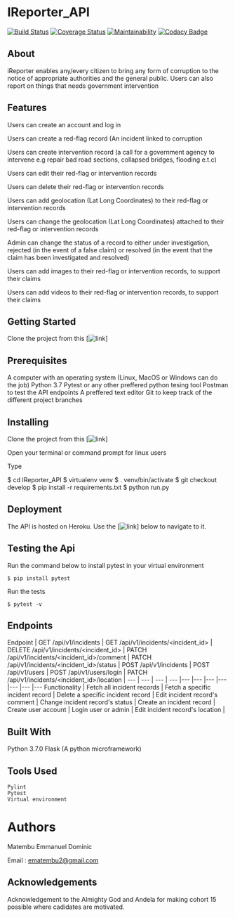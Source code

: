 # IReporter_API

[![Build Status](https://travis-ci.org/ManuelDominic/IReporter_API.svg?branch=develop)](https://travis-ci.org/ManuelDominic/IReporter_API) [![Coverage Status](https://coveralls.io/repos/github/ManuelDominic/IReporter_API/badge.svg?branch=develop)](https://coveralls.io/github/ManuelDominic/IReporter_API?branch=develop) [![Maintainability](https://api.codeclimate.com/v1/badges/b1d60dcdfe7abdbbfdd6/maintainability)](https://codeclimate.com/github/ManuelDominic/IReporter_API/maintainability) [![Codacy Badge](https://api.codacy.com/project/badge/Grade/50263e1fad074ebb8f914be692d1fadc)](https://www.codacy.com/app/ManuelDominic/IReporter_API?utm_source=github.com&amp;utm_medium=referral&amp;utm_content=ManuelDominic/IReporter_API&amp;utm_campaign=Badge_Grade)


## About
iReporter enables any/every citizen to bring any form of corruption to the notice of appropriate authorities and the general public. Users can also report on things that needs government intervention

## Features
Users can create an account and log in

Users can create a red-flag record (An incident linked to corruption

Users can create intervention record (a call for a government agency to intervene e.g repair bad road sections, collapsed bridges, flooding e.t.c)

Users can edit their red-flag or intervention records

Users can delete their red-flag or intervention records

Users can add geolocation (Lat Long Coordinates) to their red-flag or intervention records

Users can change the geolocation (Lat Long Coordinates) attached to their red-flag or intervention records

Admin can change the status of a record to either under investigation, rejected (in the event of a false claim) or resolved (in the event that the claim has been investigated and resolved)

Users can add images to their red-flag or intervention records, to support their claims

Users can add videos to their red-flag or intervention records, to support their claims

## Getting Started
Clone the project from this [![link](https://github.com/ManuelDominic/IReporter_API.git)]

## Prerequisites
A computer with an operating system (Linux, MacOS or Windows can do the job) Python 3.7
Pytest or any other preffered python tesing tool
Postman to test the API endpoints
A preffered text editor
Git to keep track of the different project branches

## Installing
Clone the project from this [![link](https://github.com/ManuelDominic/IReporter_API.git)]

Open your terminal or command prompt for linux users

Type

$ cd IReporter_API
$ virtualenv venv
$ . venv/bin/activate
$ git checkout develop
$ pip install -r requirements.txt
$ python run.py

## Deployment
The API is hosted on Heroku. Use the [![link](https://query-api.herokuapp.com/api/v1/)] below to navigate to it.

## Testing the Api
Run the command below to install pytest in your virtual environment
```
$ pip install pytest
```
Run the tests
```
$ pytest -v
```
## Endpoints
Endpoint | GET /api/v1/incidents | GET /api/v1/incidents/<incident_id> | DELETE /api/v1/incidents/<incident_id> | PATCH /api/v1/incidents/<incident_id>/comment | PATCH /api/v1/incidents/<incident_id>/status | POST /api/v1/incidents | POST /api/v1/users | POST /api/v1/users/login | PATCH /api/v1/incidents/<incident_id>/location |
--- | --- | --- | --- |--- |--- |--- |--- |--- |--- |---
Functionality | Fetch all incident records | Fetch a specific incident record | Delete a specific incident record | Edit incident record's comment | Change incident record's status | Create an incident record | Create user account | Login user or admin | Edit incident record's location |


## Built With
Python 3.7.0 Flask (A python microframework)

## Tools Used
```
Pylint
Pytest
Virtual environment
```

# Authors
Matembu Emmanuel Dominic

Email : ematembu2@gmail.com

## Acknowledgements
Acknowledgement to the Almighty God and Andela for making cohort 15 possible where cadidates are motivated.

